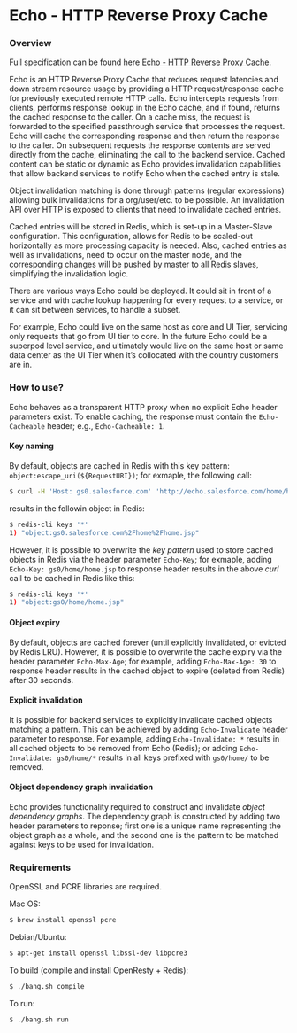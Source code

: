 # Echo - HTTP Reverse Proxy Cache

### Overview

Full specification can be found here [Echo - HTTP Reverse Proxy Cache](https://sfdc.co/echo).

Echo is an HTTP Reverse Proxy Cache that reduces request latencies and down stream resource usage by providing a HTTP request/response cache for previously executed remote HTTP calls.  Echo intercepts requests from clients, performs response lookup in the Echo cache, and if found, returns the cached response to the caller.  On a cache miss, the request is forwarded to the specified passthrough service that processes the request. Echo will cache the corresponding response and then return the response to the caller.  On subsequent requests the response contents are served directly from the cache, eliminating the call to the backend service. Cached content can be static or dynamic as Echo provides invalidation capabilities that allow backend services to notify Echo when the cached entry is stale.

Object invalidation matching is done through patterns (regular expressions) allowing bulk invalidations for a org/user/etc. to be possible.  An invalidation API over HTTP is exposed to clients that need to invalidate cached entries.

Cached entries will be stored in Redis, which is set-up in a Master-Slave configuration.  This configuration, allows for Redis to be scaled-out horizontally as more processing capacity is needed.  Also, cached entries as well as invalidations, need to occur on the master node, and the corresponding changes will be pushed by master to all Redis slaves, simplifying the invalidation logic.

There are various ways Echo could be deployed.  It could sit in front of a service and with cache lookup happening for every request to a service, or it can sit between services, to handle a subset.

For example, Echo could live on the same host as core and UI Tier, servicing only requests that go from UI tier to core.  In the future Echo could be a superpod level service, and ultimately would live on the same host or same data center as the UI Tier when it’s collocated with the country customers are in.

### How to use?

Echo behaves as a transparent HTTP proxy when no explicit Echo header parameters exist.  To enable caching, the response must contain the `Echo-Cacheable` header; e.g., `Echo-Cacheable: 1`.

#### Key naming

By default, objects are cached in Redis with this key pattern: `object:escape_uri(${RequestURI})`; for exmaple, the following call:

```bash
$ curl -H 'Host: gs0.salesforce.com' 'http://echo.salesforce.com/home/home.jsp'
```

results in the followin object in Redis:

```bash
$ redis-cli keys '*'
1) "object:gs0.salesforce.com%2Fhome%2Fhome.jsp"
```

However, it is possible to overwrite the _key pattern_ used to store cached objects in Redis via the header parameter `Echo-Key`; for exmaple, adding `Echo-Key: gs0/home/home.jsp` to response header results in the above _curl_ call to be cached in Redis like this:

```bash
$ redis-cli keys '*'
1) "object:gs0/home/home.jsp"
```

#### Object expiry

By default, objects are cached forever (until explicitly invalidated, or evicted by Redis LRU).  However, it is possible to overwrite the cache expiry via the header parameter `Echo-Max-Age`; for example, adding `Echo-Max-Age: 30` to response header results in the cached object to expire (deleted from Redis) after 30 seconds.

#### Explicit invalidation

It is possible for backend services to explicitly invalidate cached objects matching a pattern.  This can be achieved by adding `Echo-Invalidate` header parameter to response.  For example, adding `Echo-Invalidate: *` results in all cached objects to be removed from Echo (Redis); or adding `Echo-Invalidate: gs0/home/*` results in all keys prefixed with `gs0/home/` to be removed.

#### Object dependency graph invalidation

Echo provides functionality required to construct and invalidate _object dependency graphs_.  The dependency graph is constructed by adding two header parameters to reponse; first one is a unique name representing the object graph as a whole, and the second one is the pattern to be matched against keys to be used for invalidation. 

### Requirements
OpenSSL and PCRE libraries are required.

Mac OS:
```bash
$ brew install openssl pcre
```

Debian/Ubuntu:
```bash
$ apt-get install openssl libssl-dev libpcre3
```

To build (compile and install OpenResty + Redis):
```bash
$ ./bang.sh compile
```

To run:
```bash
$ ./bang.sh run
```
